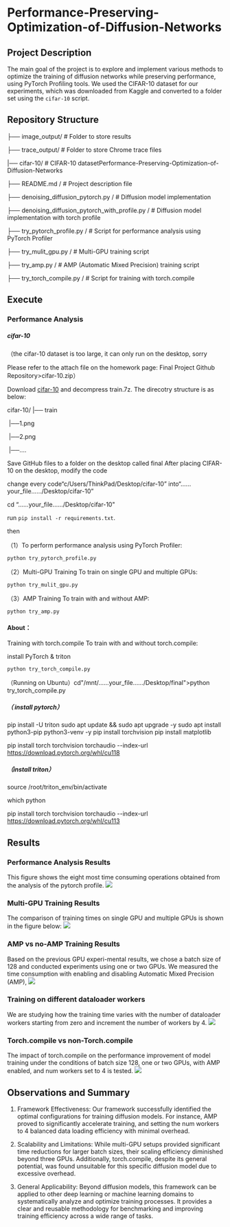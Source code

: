 # Performance-Preserving-Optimization-of-Diffusion-Networks

## Project Description
The main goal of the project is to explore and implement various methods to optimize the training of diffusion networks while preserving performance, using PyTorch Profiling tools. We used the CIFAR-10 dataset for our experiments, which was downloaded from Kaggle and converted to a folder set using the `cifar-10` script.

## Repository Structure

├── image_output/ # Folder to store results 

├── trace_output/ # Folder to store Chrome trace files 

|── cifar-10/ # CIFAR-10 datasetPerformance-Preserving-Optimization-of-Diffusion-Networks

├── README.md / # Project description file 

├── denoising_diffusion_pytorch.py / # Diffusion model implementation 

├── denoising_diffusion_pytorch_with_profile.py / # Diffusion model implementation with torch profile

├── try_pytorch_profile.py / # Script for performance analysis using PyTorch Profiler 

├── try_mulit_gpu.py / # Multi-GPU training script 

├── try_amp.py / # AMP (Automatic Mixed Precision) training script

├── try_torch_compile.py / # Script for training with torch.compile 


## Execute 

### Performance Analysis

##### cifar-10

（the cifar-10 dataset is too large, it can only run on the desktop, sorry

Please refer to the attach file on the homework page: Final Project Github Repository>cifar-10.zip）

Download [cifar-10](https://www.kaggle.com/c/cifar-10/) and decompress train.7z. The direcotry structure is as below:

cifar-10/
|── train

​    |──1.png

​    |──2.png

​    |──....





Save GitHub files to a folder on the desktop called final
After placing CIFAR-10 on the desktop, modify the code

change every code“c/Users/ThinkPad/Desktop/cifar-10”
into“……your_file……/Desktop/cifar-10”

cd “……your_file……/Desktop/cifar-10"

 run `pip install -r requirements.txt`.



then

（1）To perform performance analysis using PyTorch Profiler:
```
python try_pytorch_profile.py
```
（2）Multi-GPU Training
To train on single GPU and multiple GPUs:

```
python try_mulit_gpu.py
```

（3）AMP Training
To train with and without AMP:

```
python try_amp.py
```



#### About：

Training with torch.compile
To train with and without torch.compile:

install PyTorch & triton

```
python try_torch_compile.py
```



（Running on Ubuntu）cd"/mnt/……your_file……/Desktop/final">python try_torch_compile.py

##### （ install pytorch）

pip install -U triton
sudo apt update && sudo apt upgrade -y
sudo apt install python3-pip python3-venv -y
pip install torchvision
pip install matplotlib

pip install torch torchvision torchaudio --index-url https://download.pytorch.org/whl/cu118

##### （install triton）

source /root/triton_env/bin/activate

which python

pip install torch torchvision torchaudio --index-url https://download.pytorch.org/whl/cu113



## Results
### Performance Analysis Results
This figure shows the eight most time consuming operations obtained from the analysis of the pytorch profile.
![](./image_output/top_10_longest_events.png)


### Multi-GPU Training Results
The comparison of training times on single GPU and multiple GPUs is shown in the figure below:
![](./image_output/training_time_vs_batch_size.png)


### AMP vs no-AMP Training Results
Based on the previous GPU experi-mental results, we chose a batch size of 128 and conducted experiments using one or two GPUs. We measured the time consumption with enabling and disabling Automatic Mixed Precision (AMP),
![](./image_output/training_time_with_amp.png)

### Training on different dataloader workers
We are studying how the training time varies with the number of dataloader workers starting from zero and increment the number of workers by 4.
![](./image_output/training_time_vs_num_workers.png)


### Torch.compile vs non-Torch.compile
The impact of torch.compile on the performance improvement of model training under the conditions of batch size 128, one or two GPUs, with AMP enabled, and
num workers set to 4 is tested.
![](./image_output/training_time_via_torch_compile.png)


## Observations and Summary

1) Framework Effectiveness: Our framework successfully identified the optimal configurations for training diffusion models. For instance, AMP proved to significantly accelerate training, and setting the num workers to 4 balanced data loading efficiency with minimal overhead. 

2) Scalability and Limitations: While multi-GPU setups provided significant time reductions for larger batch sizes, their scaling efficiency diminished beyond three GPUs. Additionally, torch.compile, despite its general potential, was found unsuitable for this specific diffusion model due to excessive overhead.

3) General Applicability: Beyond diffusion models, this framework can be applied to other deep learning or machine learning domains to systematically analyze and optimize training processes. It provides a clear and reusable methodology for benchmarking and improving training efficiency across a wide range of tasks.
